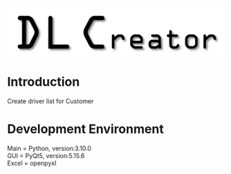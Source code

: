 ![image](https://github.com/ToroSU/DL_Creator/blob/main/LOGO1.PNG)

# Introduction
Create driver list for Customer

# Development  Environment
Main = Python, version:3.10.0  
GUI = PyQt5, version:5.15.6  
Excel = openpyxl

